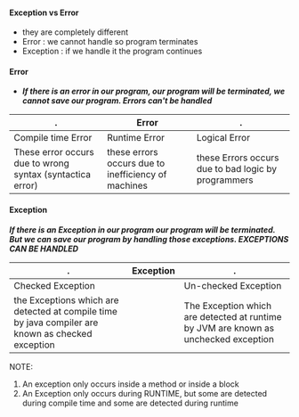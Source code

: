 #### Exception vs Error 
- they are completely different
- Error : we cannot handle so program terminates 
- Exception : if we handle it the program continues

#### Error 
- ***If there is an error in our program, our program will be terminated, we cannot save our program. Errors can't be handled***

| . | Error | . |
| ---- | ---- | ---- |
| Compile time Error | Runtime Error  | Logical Error  |
| These error occurs due to wrong syntax (syntactica error) | these errors occurs due to inefficiency of machines | these Errors occurs due to bad logic by programmers  |
#### Exception 
***If there is an Exception in our program our program will be terminated. But we can save our program by handling those exceptions. EXCEPTIONS CAN BE HANDLED***

| . | Exception | . |
| ---- | ---- | ---- |
| Checked Exception  |  | Un-checked Exception |
| the Exceptions which are detected at compile time by java compiler are known as checked exception |  | The Exception which are detected at runtime by JVM are known as unchecked exception |
NOTE: 
1. An exception only occurs inside a method or inside a block 
2. An Exception only occurs during RUNTIME, but some are detected during compile time and some are detected during runtime